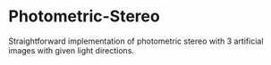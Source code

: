 Photometric-Stereo
==================

Straightforward implementation of photometric stereo with 3 artificial images with given light directions.